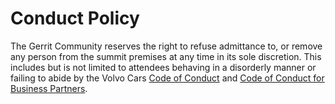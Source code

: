 # Conduct Policy

The Gerrit Community reserves the right to refuse admittance to, or remove any
person from the summit premises at any time in its sole discretion.
This includes but is not limited to attendees behaving in a disorderly manner or
failing to abide by the Volvo Cars
[Code of Conduct](https://assets.volvocars.com/~/media/ccs/shared/code-of-conduct/our-code--how-we-act.pdf)
and [Code of Conduct for Business Partners](https://assets.volvocars.com/~/media/ccs/suppliers/code_of_conduct_business_partner_en.pdf).